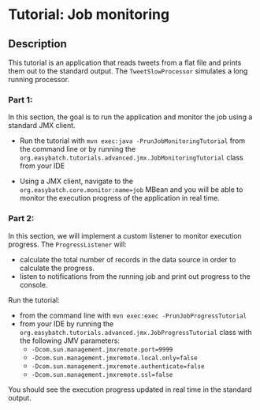 # Tutorial: Job monitoring

## Description

This tutorial is an application that reads tweets from a flat file and prints them out to the standard output.
The `TweetSlowProcessor` simulates a long running processor.

### Part 1:

In this section, the goal is to run the application and monitor the job using a standard JMX client.

* Run the tutorial with `mvn exec:java -PrunJobMonitoringTutorial` from the command line or by running the
`org.easybatch.tutorials.advanced.jmx.JobMonitoringTutorial` class from your IDE

* Using a JMX client, navigate to the `org.easybatch.core.monitor:name=job` MBean
 and you will be able to monitor the execution progress of the application in real time.

### Part 2:

In this section, we will implement a custom listener to monitor execution progress. The `ProgressListener` will:

* calculate the total number of records in the data source in order to calculate the progress.
* listen to notifications from the running job and print out progress to the console.

Run the tutorial:

* from the command line with `mvn exec:exec -PrunJobProgressTutorial`
* from your IDE by running the `org.easybatch.tutorials.advanced.jmx.JobProgressTutorial` class with the following JMV parameters:
    - `-Dcom.sun.management.jmxremote.port=9999`
    - `-Dcom.sun.management.jmxremote.local.only=false`
    - `-Dcom.sun.management.jmxremote.authenticate=false`
    - `-Dcom.sun.management.jmxremote.ssl=false`

You should see the execution progress updated in real time in the standard output.
